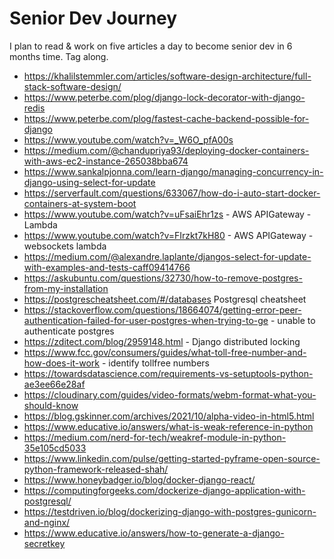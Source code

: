 # Senior Dev Journey
I plan to read &amp; work on five articles a day to become senior dev in 6 months time. Tag along.

* https://khalilstemmler.com/articles/software-design-architecture/full-stack-software-design/
* https://www.peterbe.com/plog/django-lock-decorator-with-django-redis
* https://www.peterbe.com/plog/fastest-cache-backend-possible-for-django
* https://www.youtube.com/watch?v=_W6O_pfA00s
* https://medium.com/@chandupriya93/deploying-docker-containers-with-aws-ec2-instance-265038bba674
* https://www.sankalpjonna.com/learn-django/managing-concurrency-in-django-using-select-for-update
* https://serverfault.com/questions/633067/how-do-i-auto-start-docker-containers-at-system-boot
* https://www.youtube.com/watch?v=uFsaiEhr1zs - AWS APIGateway - Lambda
* https://www.youtube.com/watch?v=FIrzkt7kH80 - AWS APIGateway - websockets lambda
* https://medium.com/@alexandre.laplante/djangos-select-for-update-with-examples-and-tests-caff09414766
* https://askubuntu.com/questions/32730/how-to-remove-postgres-from-my-installation
* https://postgrescheatsheet.com/#/databases Postgresql cheatsheet
* https://stackoverflow.com/questions/18664074/getting-error-peer-authentication-failed-for-user-postgres-when-trying-to-ge - unable to authenticate postgres
* https://zditect.com/blog/2959148.html - Django distributed locking
* https://www.fcc.gov/consumers/guides/what-toll-free-number-and-how-does-it-work - identify tollfree numbers
* https://towardsdatascience.com/requirements-vs-setuptools-python-ae3ee66e28af
* https://cloudinary.com/guides/video-formats/webm-format-what-you-should-know
* https://blog.gskinner.com/archives/2021/10/alpha-video-in-html5.html
* https://www.educative.io/answers/what-is-weak-reference-in-python
* https://medium.com/nerd-for-tech/weakref-module-in-python-35e105cd5033
* https://www.linkedin.com/pulse/getting-started-pyframe-open-source-python-framework-released-shah/
* https://www.honeybadger.io/blog/docker-django-react/
* https://computingforgeeks.com/dockerize-django-application-with-postgresql/
* https://testdriven.io/blog/dockerizing-django-with-postgres-gunicorn-and-nginx/
* https://www.educative.io/answers/how-to-generate-a-django-secretkey
